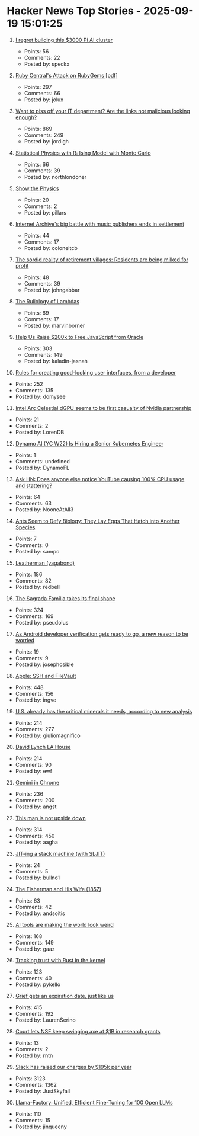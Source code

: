 # Hacker News Top Stories - 2025-09-19 15:01:25

1. [I regret building this $3000 Pi AI cluster](https://www.jeffgeerling.com/blog/2025/i-regret-building-3000-pi-ai-cluster)
   - Points: 56
   - Comments: 22
   - Posted by: speckx

2. [Ruby Central's Attack on RubyGems [pdf]](https://pup-e.com/goodbye-rubygems.pdf)
   - Points: 297
   - Comments: 66
   - Posted by: jolux

3. [Want to piss off your IT department? Are the links not malicious looking enough?](https://phishyurl.com/)
   - Points: 869
   - Comments: 249
   - Posted by: jordigh

4. [Statistical Physics with R: Ising Model with Monte Carlo](https://github.com/msuzen/isingLenzMC)
   - Points: 66
   - Comments: 39
   - Posted by: northlondoner

5. [Show the Physics](https://interactivetextbooks.tudelft.nl/showthephysics/Introduction/About.html)
   - Points: 20
   - Comments: 2
   - Posted by: pillars

6. [Internet Archive's big battle with music publishers ends in settlement](https://arstechnica.com/tech-policy/2025/09/internet-archives-big-battle-with-music-publishers-ends-in-settlement/)
   - Points: 44
   - Comments: 17
   - Posted by: coloneltcb

7. [The sordid reality of retirement villages: Residents are being milked for profit](https://unherd.com/2025/09/the-sordid-truth-about-retriement-villages/)
   - Points: 48
   - Comments: 39
   - Posted by: johngabbar

8. [The Ruliology of Lambdas](https://writings.stephenwolfram.com/2025/09/the-ruliology-of-lambdas/)
   - Points: 69
   - Comments: 17
   - Posted by: marvinborner

9. [Help Us Raise $200k to Free JavaScript from Oracle](https://deno.com/blog/javascript-tm-gofundme)
   - Points: 303
   - Comments: 149
   - Posted by: kaladin-jasnah

10. [Rules for creating good-looking user interfaces, from a developer](https://weberdominik.com/blog/rules-user-interfaces/)
   - Points: 252
   - Comments: 135
   - Posted by: domysee

11. [Intel Arc Celestial dGPU seems to be first casualty of Nvidia partnership](https://www.notebookcheck.net/Intel-Arc-Celestial-dGPU-seems-to-be-first-casualty-of-Nvidia-partnership-while-Intel-Arc-B770-is-allegedly-still-alive.1118962.0.html)
   - Points: 21
   - Comments: 2
   - Posted by: LorenDB

12. [Dynamo AI (YC W22) Is Hiring a Senior Kubernetes Engineer](https://www.ycombinator.com/companies/dynamo-ai/jobs/fU1oC9q-senior-kubernetes-engineer)
   - Points: 1
   - Comments: undefined
   - Posted by: DynamoFL

13. [Ask HN: Does anyone else notice YouTube causing 100% CPU usage and stattering?](undefined)
   - Points: 64
   - Comments: 63
   - Posted by: NooneAtAll3

14. [Ants Seem to Defy Biology: They Lay Eggs That Hatch into Another Species](https://www.smithsonianmag.com/smart-news/these-ant-queens-seem-to-defy-biology-they-lay-eggs-that-hatch-into-another-species-180987292/)
   - Points: 7
   - Comments: 0
   - Posted by: sampo

15. [Leatherman (vagabond)](https://en.wikipedia.org/wiki/Leatherman_(vagabond))
   - Points: 186
   - Comments: 82
   - Posted by: redbell

16. [The Sagrada Família takes its final shape](https://www.newyorker.com/magazine/2025/09/22/is-the-sagrada-familia-a-masterpiece-or-kitsch)
   - Points: 324
   - Comments: 169
   - Posted by: pseudolus

17. [As Android developer verification gets ready to go, a new reason to be worried](https://www.androidauthority.com/android-sideload-offline-3598988/)
   - Points: 19
   - Comments: 9
   - Posted by: josephcsible

18. [Apple: SSH and FileVault](https://keith.github.io/xcode-man-pages/apple_ssh_and_filevault.7.html)
   - Points: 448
   - Comments: 156
   - Posted by: ingve

19. [U.S. already has the critical minerals it needs, according to new analysis](https://www.minesnewsroom.com/news/us-already-has-critical-minerals-it-needs-theyre-being-thrown-away-new-analysis-shows)
   - Points: 214
   - Comments: 277
   - Posted by: giuliomagnifico

20. [David Lynch LA House](https://www.wallpaper.com/design-interiors/david-lynch-house-los-angeles-for-sale)
   - Points: 214
   - Comments: 90
   - Posted by: ewf

21. [Gemini in Chrome](https://gemini.google/overview/gemini-in-chrome/)
   - Points: 236
   - Comments: 200
   - Posted by: angst

22. [This map is not upside down](https://www.maps.com/this-map-is-not-upside-down/)
   - Points: 314
   - Comments: 450
   - Posted by: aagha

23. [JIT-ing a stack machine (with SLJIT)](https://bullno1.com/blog/jiting-a-stack-machine)
   - Points: 24
   - Comments: 5
   - Posted by: bullno1

24. [The Fisherman and His Wife (1857)](https://sites.pitt.edu/~dash/grimm019.html)
   - Points: 63
   - Comments: 42
   - Posted by: andsoitis

25. [AI tools are making the world look weird](https://strat7.com/blogs/weird-in-weird-out/)
   - Points: 168
   - Comments: 149
   - Posted by: gaaz

26. [Tracking trust with Rust in the kernel](https://lwn.net/Articles/1034603/)
   - Points: 123
   - Comments: 40
   - Posted by: pykello

27. [Grief gets an expiration date, just like us](https://bessstillman.substack.com/p/oh-fuck-youre-still-sad)
   - Points: 415
   - Comments: 192
   - Posted by: LaurenSerino

28. [Court lets NSF keep swinging axe at $1B in research grants](https://www.theregister.com/2025/09/19/court_lets_nsf_keep_swinging/)
   - Points: 13
   - Comments: 2
   - Posted by: rntn

29. [Slack has raised our charges by $195k per year](https://skyfall.dev/posts/slack)
   - Points: 3123
   - Comments: 1362
   - Posted by: JustSkyfall

30. [Llama-Factory: Unified, Efficient Fine-Tuning for 100 Open LLMs](https://github.com/hiyouga/LLaMA-Factory)
   - Points: 110
   - Comments: 15
   - Posted by: jinqueeny

